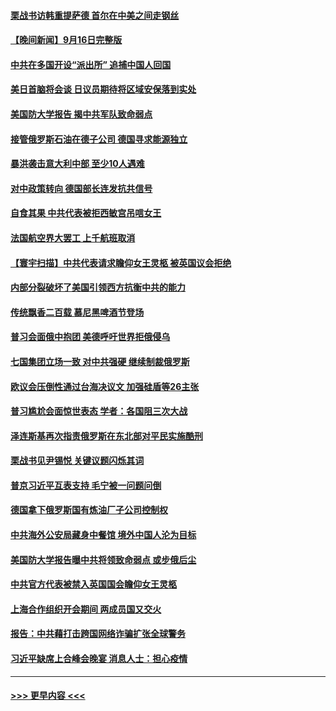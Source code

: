 #### [栗战书访韩重提萨德 首尔在中美之间走钢丝](../pages/prog202/a103530440.md?t=09171250) 
#### [【晚间新闻】9月16日完整版](../pages/prog202/a103530407.md?t=09171250) 
#### [中共在多国开设“派出所” 追捕中国人回国](../pages/prog202/a103530419.md?t=09171250) 
#### [美日首脑将会谈 日议员期待将区域安保落到实处](../pages/prog202/a103530290.md?t=09171250) 
#### [美国防大学报告 揭中共军队致命弱点](../pages/prog202/a103530288.md?t=09171250) 
#### [接管俄罗斯石油在德子公司 德国寻求能源独立](../pages/prog202/a103530283.md?t=09171250) 
#### [暴洪袭击意大利中部 至少10人遇难](../pages/prog202/a103530281.md?t=09171250) 
#### [对中政策转向 德国部长连发抗共信号](../pages/prog202/a103530279.md?t=09171250) 
#### [自食其果 中共代表被拒西敏宫吊唁女王](../pages/prog202/a103530277.md?t=09171250) 
#### [法国航空界大罢工 上千航班取消](../pages/prog202/a103530225.md?t=09171250) 
#### [【寰宇扫描】中共代表请求瞻仰女王灵柩 被英国议会拒绝](../pages/prog202/a103530138.md?t=09171250) 
#### [内部分裂破坏了美国引领西方抗衡中共的能力](../pages/prog202/a103530125.md?t=09171250) 
#### [传统飘香二百载 慕尼黑啤酒节登场](../pages/prog202/a103530045.md?t=09171250) 
#### [普习会面俄中抱团 美德呼吁世界拒俄侵乌](../pages/prog202/a103530067.md?t=09171250) 
#### [七国集团立场一致 对中共强硬 继续制裁俄罗斯](../pages/prog202/a103530031.md?t=09171250) 
#### [欧议会压倒性通过台海决议文 加强硅盾等26主张](../pages/prog202/a103530035.md?t=09171250) 
#### [普习尴尬会面惊世表态 学者：各国阻三次大战](../pages/prog202/a103530027.md?t=09171250) 
#### [泽连斯基再次指责俄罗斯在东北部对平民实施酷刑](../pages/prog202/a103530057.md?t=09171250) 
#### [栗战书见尹锡悦 关键议题闪烁其词](../pages/prog202/a103530029.md?t=09171250) 
#### [普京习近平互表支持 毛宁被一问题问倒](../pages/prog202/a103529922.md?t=09171250) 
#### [德国拿下俄罗斯国有炼油厂子公司控制权](../pages/prog202/a103529977.md?t=09171250) 
#### [中共海外公安局藏身中餐馆 境外中国人沦为目标](../pages/prog202/a103529780.md?t=09171250) 
#### [美国防大学报告曝中共将领致命弱点 或步俄后尘](../pages/prog202/a103529754.md?t=09171250) 
#### [中共官方代表被禁入英国国会瞻仰女王灵柩](../pages/prog202/a103529771.md?t=09171250) 
#### [上海合作组织开会期间 两成员国又交火](../pages/prog202/a103529699.md?t=09171250) 
#### [报告：中共藉打击跨国网络诈骗扩张全球警务](../pages/prog202/a103529695.md?t=09171250) 
#### [习近平缺席上合峰会晚宴 消息人士：担心疫情](../pages/prog202/a103529701.md?t=09171250) 

----
#### [ >>> 更早内容 <<< ](../indexes/prog202-earlier.md)
